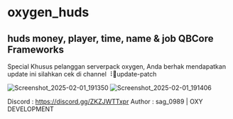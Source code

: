 # oxygen_huds

## huds money, player, time, name & job QBCore Frameworks

Special Khusus pelanggan serverpack oxygen, Anda berhak mendapatkan update ini silahkan cek di channel ⠸📮update-patch 

![Screenshot_2025-02-01_191350](https://github.com/user-attachments/assets/b27d4508-99fa-4ac3-bae1-3313a51d07d1)
![Screenshot_2025-02-01_191406](https://github.com/user-attachments/assets/f5493635-b3d6-453f-a549-766561d4e59d)


Discord : https://discord.gg/ZKZJWTTxpr
Author : sag_0989 | OXY DEVELOPMENT
